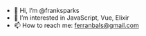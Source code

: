 - 👋 Hi, I’m @franksparks
- 👀 I’m interested in JavaScript, Vue, Elixir
- 📫 How to reach me: ferranbals@gmail.com

<!---
franksparks/franksparks is a ✨ special ✨ repository because its `README.md` (this file) appears on your GitHub profile.
You can click the Preview link to take a look at your changes.
--->

